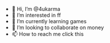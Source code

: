 - 👋 Hi, I’m @4ukarma
- 👀 I’m interested in ff
- 🌱 I’m currently learning games
- 💞️ I’m looking to collaborate on money 
- 📫 How to reach me click this 

<!---
4ukarma/4ukarma is a ✨ special ✨ repository because its `README.md` (this file) appears on your GitHub profile.
You can click the Preview link to take a look at your changes.
--->

